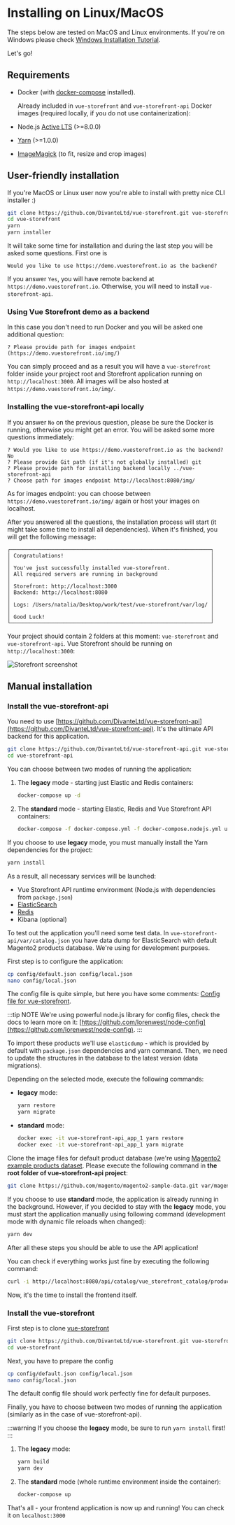 # Installing on Linux/MacOS

The steps below are tested on MacOS and Linux environments. If you're on Windows please check [Windows Installation Tutorial](/guide/installation/windows.md).

Let's go!

## Requirements

- Docker (with [docker-compose](https://docs.docker.com/compose/install/) installed).

  Already included in `vue-storefront` and `vue-storefront-api` Docker images (required locally, if you do not use containerization):

- Node.js [Active LTS](https://nodejs.org/en/) (>=8.0.0)
- [Yarn](https://yarnpkg.com/en/docs/install) (>=1.0.0)
- [ImageMagick](https://www.imagemagick.org/script/index.php) (to fit, resize and crop images)

## User-friendly installation

If you're MacOS or Linux user now you're able to install with pretty nice CLI installer :)

```bash
git clone https://github.com/DivanteLtd/vue-storefront.git vue-storefront
cd vue-storefront
yarn
yarn installer
```

It will take some time for installation and during the last step you will be asked some questions. First one is

```
Would you like to use https://demo.vuestorefront.io as the backend?
```

If you answer `Yes`, you will have remote backend at `https://demo.vuestorefront.io`. Otherwise, you will need to install `vue-storefront-api`.

### Using Vue Storefront demo as a backend

In this case you don't need to run Docker and you will be asked one additional question:

```
? Please provide path for images endpoint (https://demo.vuestorefront.io/img/)
```

You can simply proceed and as a result you will have a `vue-storefront` folder inside your project root and Storefront application running on `http://localhost:3000`. All images will be also hosted at `https://demo.vuestorefront.io/img/`.

### Installing the vue-storefront-api locally

If you answer `No` on the previous question, please be sure the Docker is running, otherwise you might get an error. You will be asked some more questions immediately:

```
? Would you like to use https://demo.vuestorefront.io as the backend? No
? Please provide Git path (if it's not globally installed) git
? Please provide path for installing backend locally ../vue-storefront-api
? Choose path for images endpoint http://localhost:8080/img/
```

As for images endpoint: you can choose between `https://demo.vuestorefront.io/img/` again or host your images on localhost.

After you answered all the questions, the installation process will start (it might take some time to install all dependencies). When it's finished, you will get the following message:

```
┌────────────────────────────────────────────────────────────────┐
│ Congratulations!                                               │
│                                                                │
│ You've just successfully installed vue-storefront.             │
│ All required servers are running in background                 │
│                                                                │
│ Storefront: http://localhost:3000                              │
│ Backend: http://localhost:8080                                 │
│                                                                │
│ Logs: /Users/natalia/Desktop/work/test/vue-storefront/var/log/ │
│                                                                │
│ Good Luck!                                                     │
└────────────────────────────────────────────────────────────────┘
```

Your project should contain 2 folders at this moment: `vue-storefront` and `vue-storefront-api`. Vue Storefront should be running on `http://localhost:3000`:

![Storefront screenshot](/docs/storefront.png)

## Manual installation

### Install the vue-storefront-api

You need to use [https://github.com/DivanteLtd/vue-storefront-api](https://github.com/DivanteLtd/vue-storefront-api). It's the ultimate API backend for this application.

```bash
git clone https://github.com/DivanteLtd/vue-storefront-api.git vue-storefront-api
cd vue-storefront-api
```

You can choose between two modes of running the application:

1. The **legacy** mode - starting just Elastic and Redis containers:

   ```bash
   docker-compose up -d
   ```

2. The **standard** mode - starting Elastic, Redis and Vue Storefront API containers:

   ```bash
   docker-compose -f docker-compose.yml -f docker-compose.nodejs.yml up -d
   ```

If you choose to use **legacy** mode, you must manually install the Yarn dependencies for the project:

```bash
yarn install
```

As a result, all necessary services will be launched:

- Vue Storefront API runtime environment (Node.js with dependencies from `package.json`)
- [ElasticSearch](https://www.elastic.co/products/elasticsearch)
- [Redis](https://redis.io/)
- Kibana (optional)

To test out the application you'll need some test data. In `vue-storefront-api/var/catalog.json` you have data dump for ElasticSearch with default Magento2 products database. We're using for development purposes.

First step is to configure the application:

```bash
cp config/default.json config/local.json
nano config/local.json
```

The config file is quite simple, but here you have some comments: [Config file for vue-storefront](https://github.com/DivanteLtd/vue-storefront/wiki/Config-file-format-for-vue-storefront).

:::tip NOTE
We're using powerful node.js library for config files, check the docs to learn more on it: [https://github.com/lorenwest/node-config](https://github.com/lorenwest/node-config).
:::

To import these products we'll use `elasticdump` - which is provided by default with `package.json` dependencies and yarn command. Then, we need to update the structures in the database to the latest version (data migrations).

Depending on the selected mode, execute the following commands:

- **legacy** mode:
  ```bash
  yarn restore
  yarn migrate
  ```
- **standard** mode:
  ```bash
  docker exec -it vue-storefront-api_app_1 yarn restore
  docker exec -it vue-storefront-api_app_1 yarn migrate
  ```

Clone the image files for default product database (we're using [Magento2 example products dataset](https://github.com/magento/magento2-sample-data). Please execute the following command in **the root folder of vue-storefront-api project**:

```bash
git clone https://github.com/magento/magento2-sample-data.git var/magento2-sample-data
```

If you choose to use **standard** mode, the application is already running in the background. However, if you decided to stay with the **legacy** mode, you must start the application manually using following command (development mode with dynamic file reloads when changed):

```bash
yarn dev
```

After all these steps you should be able to use the API application!

You can check if everything works just fine by executing the following command:

```bash
curl -i http://localhost:8080/api/catalog/vue_storefront_catalog/product/_search?q=bag&size=50&from=0
```

Now, it's the time to install the frontend itself.

### Install the vue-storefront

First step is to clone [vue-storefront](https://github.com/DivanteLtd/vue-storefront)

```bash
git clone https://github.com/DivanteLtd/vue-storefront.git vue-storefront
cd vue-storefront
```

Next, you have to prepare the config

```bash
cp config/default.json config/local.json
nano config/local.json
```

The default config file should work perfectly fine for default purposes.

Finally, you have to choose between two modes of running the application (similarly as in the case of vue-storefront-api).

:::warning
If you choose the **legacy** mode, be sure to run `yarn install` first!
:::

1. The **legacy** mode:

   ```bash
   yarn build
   yarn dev
   ```

2. The **standard** mode (whole runtime environment inside the container):
   ```bash
   docker-compose up
   ```

That's all - your frontend application is now up and running! You can check it on `localhost:3000`
